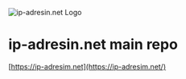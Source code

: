 ![ip-adresin.net Logo](https://ip-adresim.net/images/logo_small.png)

# ip-adresin.net main repo
[https://ip-adresim.net](https://ip-adresim.net/)
